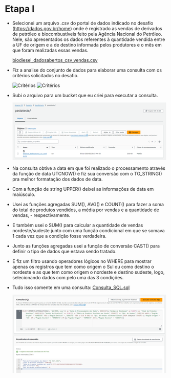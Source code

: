 # Etapa I


- Selecionei um arquivo .csv do portal de dados indicado no desafio (https://dados.gov.br/home) onde é registrado as vendas de derivados de petróleo e biocombustíveis feito pela Agência Nacional do Petróleo. Nele, são apresentados os dados referentes à quantidade vendida entre a UF de origem e a de destino informada pelos produtores e o mês em que foram realizadas essas vendas.

    [biodiesel_dadosabertos_csv_vendas.csv](../Desafio/etapa-1/biodiesel_dadosabertos_csv_vendas.csv)

- Fiz a analise do conjunto de dados para elaborar uma consulta com os critérios solicitados no desafio.

    ![Critérios](../Desafio/critérios%20(1).png)
    ![Critérios](../Desafio/critérios%20(2).png)

- Subi o arquivo para um bucket que eu criei para executar a consulta.

    ![Bucket](../evidencias/bucket%20criado.png)

- Na consulta obtive a data em que foi realizado o processamento através da função de data UTCNOW() e fiz sua conversão com o TO_STRING() pra melhor formatação dos dados de data. 

- Com a função de string UPPER() deixei as informações de data em maiúsculo.

- Usei as funções agregadas SUM(), AVG() e COUNT() para fazer a soma do total de produtos vendidos, a média por vendas e a quantidade de vendas, - respectivamente. 

- E também usei o SUM() para calcular a quantidade de vendas nordeste/sudeste junto com uma função condicional em que se somava 1 cada vez que a condição fosse verdadeira.

- Junto as funções agregadas usei a função de conversão CAST() para definir o tipo de dados que estava sendo tratado.

- E fiz um filtro usando operadores lógicos no WHERE para mostrar apenas os registros que tem como origem o Sul ou como destino o nordeste e as que tem como origem o nordeste e destino sudeste, logo, selecionando dados com pelo uma das 3 condições.

- Tudo isso somente em uma consulta: [Consulta_SQL.sql](../Desafio/etapa-1/consulta_sql.sql)

    ![Execução da consulta SQL](../evidencias/execução%20da%20consulta%20SQL.png)
